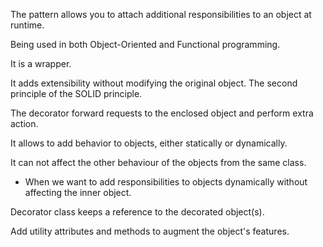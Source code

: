 The pattern allows you to attach additional responsibilities to an object at runtime.

Being used in both Object-Oriented and Functional programming.

It is a wrapper.

It adds extensibility without modifying the original object. The second principle of the SOLID principle.

The decorator forward requests to the enclosed object and perform extra action.

It allows to add behavior to objects, either statically or dynamically.

It can not affect the other behaviour of the objects from the same class.

* When we want to add responsibilities to objects dynamically without affecting the inner object.

Decorator class keeps a reference to the decorated object(s).

Add utility attributes and methods to augment the object's features.

